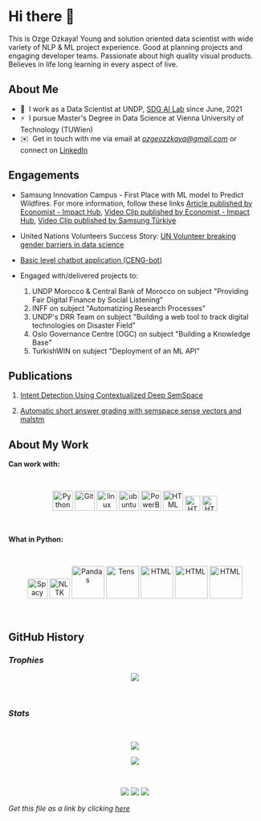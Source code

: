 # **Hi there** 👋

This is Ozge Ozkaya! Young and solution oriented data scientist with wide variety of NLP & ML project experience. Good at  planning projects and engaging developer teams. Passionate about high quality visual products. Believes in life long learning in every aspect of live.

## **About Me**

* 💫 &nbsp;I work as a  Data Scientist at UNDP, [SDG AI Lab](https://sdgailab.org/) since June, 2021
* ⚡ &nbsp;I pursue Master's Degree in Data Science at Vienna University of Technology (TUWien)
* ✉️ &nbsp;Get in touch with me via email at *ozgeozzkaya@gmail.com* or connect on [LinkedIn](https://www.linkedin.com/in/ozgeozzkaya/)

## **Engagements**

* Samsung Innovation Campus - First Place with ML model to Predict Wildfires. For more information, follow these links [Article published by Economist - Impact Hub](https://impact.economist.com/projects/future-is-you/article/spotting-wildfire-risks-with-ai-technology/), [Video Clip published by Economist - Impact Hub](https://impact.economist.com/projects/future-is-you/), [Video Clip published by Samsung Türkiye](https://www.youtube.com/watch?v=7T-Y82nCF_I)
  
* United Nations Volunteers Success Story: [UN Volunteer breaking gender barriers in data science](https://www.unv.org/Success-stories/un-volunteer-breaking-gender-barriers-data-science)
  
* [Basic level chatbot application (CENG-bot) ](https://www.linkedin.com/feed/update/urn:li:activity:6795673109606215680/)

* Engaged with/delivered projects to:
  1. UNDP Morocco & Central Bank of Morocco on subject "Providing Fair Digital Finance by Social Listening"
  3. INFF on subject "Automatizing Research Processes"
  4. UNDP's DRR Team on subject "Building a web tool to track digital technologies on Disaster Field"
  5. Oslo Governance Centre (OGC) on subject  "Building a Knowledge Base"
  6. TurkishWIN on subject  "Deployment of an ML API"

## **Publications**
1. [Intent Detection Using Contextualized Deep SemSpace](https://link.springer.com/article/10.1007/s13369-022-07016-9)
   
3. [Automatic short answer grading with semspace sense vectors and malstm](https://ieeexplore.ieee.org/abstract/document/9335022/)
   
## **About My Work**

**Can work with:**

<br>

<p align="center">
	<img title="Python" alt="Python" src="https://raw.githubusercontent.com/Thomas-George-T/Thomas-George-T/master/assets/python.svg" width="40" height="40" />
	<img title="Git" alt="Git" src="https://seeklogo.com/images/G/git-logo-CD8D6F1C09-seeklogo.com.png" width="40" height="40" />
	<img title="jira" alt="linux" src="https://cdn.worldvectorlogo.com/logos/jira-1.svg" width="40" />
	<img title="ubuntu" alt="ubuntu" src="https://upload.wikimedia.org/wikipedia/commons/a/ab/Logo-ubuntu_cof-orange-hex.svg" width="40" />	
  <img title="PowerBI" alt="PowerBI" src="https://upload.wikimedia.org/wikipedia/commons/c/cf/New_Power_BI_Logo.svg" width="40" />	
  <img title="HTML" alt="HTML" src="https://upload.wikimedia.org/wikipedia/commons/6/61/HTML5_logo_and_wordmark.svg" width="40" />
  <img title="HTML" alt="HTML" src="https://upload.wikimedia.org/wikipedia/commons/thumb/d/d5/CSS3_logo_and_wordmark.svg/800px-CSS3_logo_and_wordmark.svg.png" width="30" />
  <img title="HTML" alt="HTML" src="https://upload.wikimedia.org/wikipedia/commons/3/38/Jupyter_logo.svg" width="30" />	

</p>

<br>

**What in Python:**

<br>

<p align="center">
	<img title="Spacy" alt="Spacy" src="https://upload.wikimedia.org/wikipedia/commons/8/88/SpaCy_logo.svg" width="40" height="40" />
	<img title="NLTK" alt="NLTK" src="https://miro.medium.com/max/888/1*5dQO7LHrsy3lIi2d0bgRLw.png" width="40" height="40" />
	<img title="Pandas" alt="Pandas" src="https://pandas.pydata.org/static/img/pandas.svg" width="65" />
  <img title="Tens" alt="Tens" src="https://upload.wikimedia.org/wikipedia/commons/a/ab/TensorFlow_logo.svg" width="65" />	
  <img title="HTML" alt="HTML" src="https://upload.wikimedia.org/wikipedia/commons/0/05/Scikit_learn_logo_small.svg" width="65" />
  <img title="HTML" alt="HTML" src="https://matplotlib.org/stable/_images/sphx_glr_logos2_003_2_0x.png" width="65" />
  <img title="HTML" alt="HTML" src="https://inspector.dev/wp-content/uploads/2023/04/logo-python-django.png" width="65" />


</p>

<br>

## **GitHub History**

### ***Trophies***

<p align="center">
<a target="_blank"><img src="https://github-profile-trophy.vercel.app/?username=OzgeOzkaya&theme=gruvbox"></img></a>
</p>
<br>

### ***Stats***

<br>
<p align="center">
<a target="_blank"><img src="https://github-readme-stats.vercel.app/api?username=OzgeOzkaya&count_private=true&show_icons=true&theme=merko"></img></a>

</p>

<p align="center">
<a target="_blank"><img src="http://github-readme-streak-stats.herokuapp.com?user=OzgeOzkaya&theme=merko&hide_border=true"></img></a>
</p>
<br>
<p align="center">
<a target="_blank" href="https://www.linkedin.com/in/ozgeozzkaya"><img src="https://img.shields.io/badge/-LinkedIn-0077B5?style=for-the-badge&logo=Linkedin&logoColor=white"></img></a>
<a target="_blank" href="mailto:ozgeozzkaya@gmail.com"><img src="https://img.shields.io/badge/-Gmail-D14836?style=for-the-badge&logo=Gmail&logoColor=white"></img></a>
<a target="_blank" href=""><img src="https://img.shields.io/badge/-Medium-12100E?style=for-the-badge&logo=Medium&logoColor=white"></img></a>
</p>


*Get this file as a link by clicking [here](https://ozgeozkaya.github.io/OzgeOzkaya/)*
